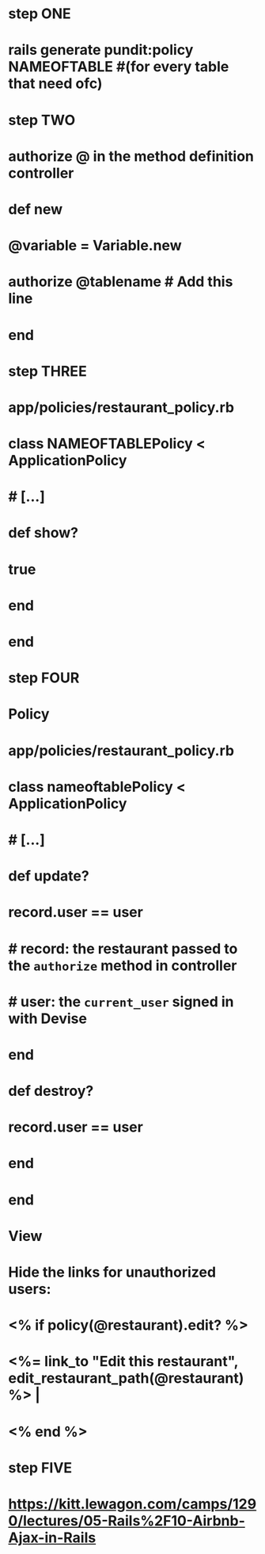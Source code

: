<!-- PUNDIT  -->


# step ONE
# rails generate pundit:policy NAMEOFTABLE #(for every table that need ofc)


# step TWO
#   authorize @ in the method definition  controller
# def new
#   @variable = Variable.new
#   authorize @tablename # Add this line
# end


# step THREE
# app/policies/restaurant_policy.rb
# class NAMEOFTABLEPolicy < ApplicationPolicy
#   # [...]
#   def show?
#     true
#   end
# end






# step FOUR
# Policy
# app/policies/restaurant_policy.rb
# class  nameoftablePolicy < ApplicationPolicy
#   # [...]
#   def update?
#     record.user == user
#     # record: the restaurant passed to the `authorize` method in controller
#     # user: the `current_user` signed in with Devise
#   end

#   def destroy?
#     record.user == user
#   end
# end

# View
# Hide the links for unauthorized users:

# <!-- app/views/restaurants/show.html.erb -->
# <!-- [...] -->
# <% if policy(@restaurant).edit? %>
#   <%= link_to "Edit this restaurant", edit_restaurant_path(@restaurant) %> |
# <% end %>

# step FIVE
# https://kitt.lewagon.com/camps/1290/lectures/05-Rails%2F10-Airbnb-Ajax-in-Rails
